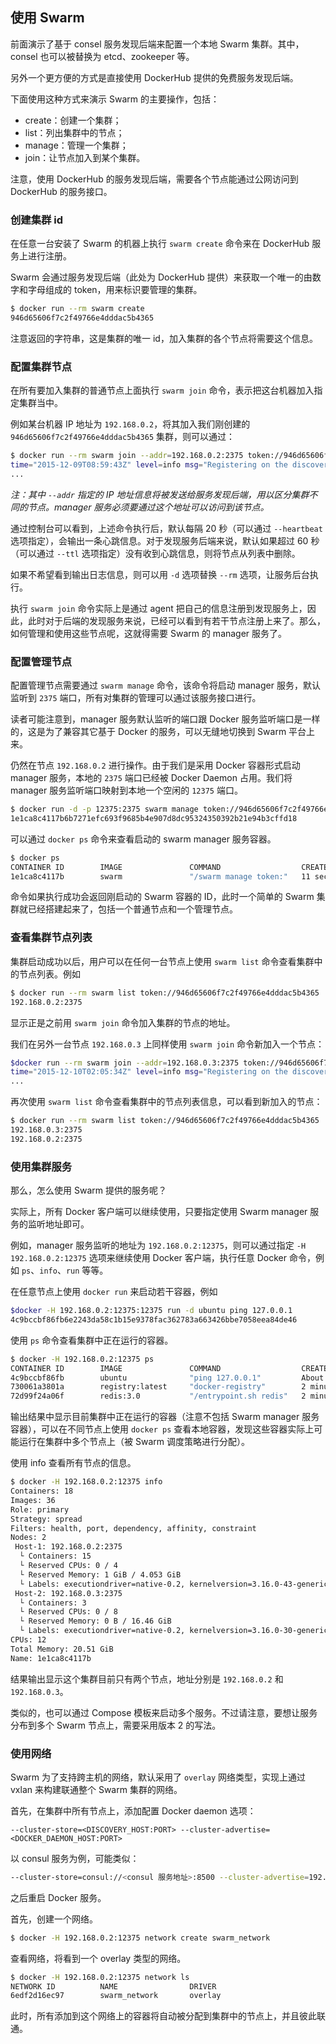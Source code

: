 ## 使用 Swarm
前面演示了基于 consel 服务发现后端来配置一个本地 Swarm 集群。其中，consel 也可以被替换为 etcd、zookeeper 等。

另外一个更方便的方式是直接使用 DockerHub 提供的免费服务发现后端。

下面使用这种方式来演示 Swarm 的主要操作，包括：

* create：创建一个集群；
* list：列出集群中的节点；
* manage：管理一个集群；
* join：让节点加入到某个集群。

注意，使用 DockerHub 的服务发现后端，需要各个节点能通过公网访问到 DockerHub 的服务接口。

### 创建集群 id

在任意一台安装了 Swarm 的机器上执行 `swarm create` 命令来在 DockerHub 服务上进行注册。

Swarm 会通过服务发现后端（此处为 DockerHub 提供）来获取一个唯一的由数字和字母组成的 token，用来标识要管理的集群。

```sh
$ docker run --rm swarm create
946d65606f7c2f49766e4dddac5b4365
```

注意返回的字符串，这是集群的唯一 id，加入集群的各个节点将需要这个信息。

### 配置集群节点

在所有要加入集群的普通节点上面执行 `swarm join` 命令，表示把这台机器加入指定集群当中。

例如某台机器 IP 地址为 `192.168.0.2`，将其加入我们刚创建的 `946d65606f7c2f49766e4dddac5b4365` 集群，则可以通过：

```sh
$ docker run --rm swarm join --addr=192.168.0.2:2375 token://946d65606f7c2f49766e4dddac5b4365
time="2015-12-09T08:59:43Z" level=info msg="Registering on the discovery service every 20s..." addr="192.168.0.2:2375" discovery="token://946d65606f7c2f49766e4dddac5b4365"
...
```

*注：其中 `--addr` 指定的 IP 地址信息将被发送给服务发现后端，用以区分集群不同的节点。manager 服务必须要通过这个地址可以访问到该节点。*

通过控制台可以看到，上述命令执行后，默认每隔 20 秒（可以通过 `--heartbeat` 选项指定），会输出一条心跳信息。对于发现服务后端来说，默认如果超过 60 秒（可以通过 `--ttl` 选项指定）没有收到心跳信息，则将节点从列表中删除。

如果不希望看到输出日志信息，则可以用 `-d` 选项替换 `--rm` 选项，让服务后台执行。

执行 `swarm join` 命令实际上是通过 agent 把自己的信息注册到发现服务上，因此，此时对于后端的发现服务来说，已经可以看到有若干节点注册上来了。那么，如何管理和使用这些节点呢，这就得需要 Swarm 的 manager 服务了。


### 配置管理节点
配置管理节点需要通过 `swarm manage` 命令，该命令将启动 manager 服务，默认监听到 `2375` 端口，所有对集群的管理可以通过该服务接口进行。

读者可能注意到，manager 服务默认监听的端口跟 Docker 服务监听端口是一样的，这是为了兼容其它基于 Docker 的服务，可以无缝地切换到 Swarm 平台上来。

仍然在节点 `192.168.0.2` 进行操作。由于我们是采用 Docker 容器形式启动 manager 服务，本地的 `2375` 端口已经被 Docker Daemon 占用。我们将 manager 服务监听端口映射到本地一个空闲的 `12375` 端口。

```sh
$ docker run -d -p 12375:2375 swarm manage token://946d65606f7c2f49766e4dddac5b4365
1e1ca8c4117b6b7271efc693f9685b4e907d8dc95324350392b21e94b3cffd18
```

可以通过 `docker ps` 命令来查看启动的 swarm manager 服务容器。

```sh
$ docker ps
CONTAINER ID        IMAGE               COMMAND                  CREATED             STATUS              PORTS                     NAMES
1e1ca8c4117b        swarm               "/swarm manage token:"   11 seconds ago      Up 10 seconds       0.0.0.0:12375->2375/tcp   jovial_rosalind
```

命令如果执行成功会返回刚启动的 Swarm 容器的 ID，此时一个简单的 Swarm 集群就已经搭建起来了，包括一个普通节点和一个管理节点。

### 查看集群节点列表

集群启动成功以后，用户可以在任何一台节点上使用 `swarm list` 命令查看集群中的节点列表。例如

```sh
$ docker run --rm swarm list token://946d65606f7c2f49766e4dddac5b4365
192.168.0.2:2375
```
显示正是之前用 `swarm join` 命令加入集群的节点的地址。

我们在另外一台节点 `192.168.0.3` 上同样使用 `swarm join` 命令新加入一个节点：
```sh
$docker run --rm swarm join --addr=192.168.0.3:2375 token://946d65606f7c2f49766e4dddac5b4365
time="2015-12-10T02:05:34Z" level=info msg="Registering on the discovery service every 20s..." addr="192.168.0.3:2375" discovery="token://946d65606f7c2f49766e4dddac5b4365"
...
```

再次使用 `swarm list` 命令查看集群中的节点列表信息，可以看到新加入的节点：

```sh
$ docker run --rm swarm list token://946d65606f7c2f49766e4dddac5b4365
192.168.0.3:2375
192.168.0.2:2375
```

### 使用集群服务
那么，怎么使用 Swarm 提供的服务呢？

实际上，所有 Docker 客户端可以继续使用，只要指定使用 Swarm manager 服务的监听地址即可。

例如，manager 服务监听的地址为 `192.168.0.2:12375`，则可以通过指定 `-H 192.168.0.2:12375` 选项来继续使用 Docker 客户端，执行任意 Docker 命令，例如 `ps`、`info`、`run` 等等。

在任意节点上使用 `docker run` 来启动若干容器，例如

```sh
$docker -H 192.168.0.2:12375:12375 run -d ubuntu ping 127.0.0.1
4c9bccbf86fb6e2243da58c1b15e9378fac362783a663426bbe7058eea84de46
```

使用 `ps` 命令查看集群中正在运行的容器。

```sh
$ docker -H 192.168.0.2:12375 ps
CONTAINER ID        IMAGE               COMMAND                  CREATED             STATUS              PORTS                         NAMES
4c9bccbf86fb        ubuntu              "ping 127.0.0.1"         About a minute ago   Up About a minute                       clever_wright
730061a3801a        registry:latest     "docker-registry"        2 minutes ago        Up 2 minutes         192.168.0.2:5000->5000/tcp   Host-1/registry_registry_1
72d99f24a06f        redis:3.0           "/entrypoint.sh redis"   2 minutes ago        Up 2 minutes         6379/tcp                      Host-1/registry_redis_1,Host-1/registry_registry_1/redis,Host-1/registry_registry_1/redis_1,Host-1/registry_registry_1/registry_redis_1
```

输出结果中显示目前集群中正在运行的容器（注意不包括 Swarm manager 服务容器），可以在不同节点上使用 `docker ps` 查看本地容器，发现这些容器实际上可能运行在集群中多个节点上（被 Swarm 调度策略进行分配）。

使用 info 查看所有节点的信息。

```sh
$ docker -H 192.168.0.2:12375 info
Containers: 18
Images: 36
Role: primary
Strategy: spread
Filters: health, port, dependency, affinity, constraint
Nodes: 2
 Host-1: 192.168.0.2:2375
  └ Containers: 15
  └ Reserved CPUs: 0 / 4
  └ Reserved Memory: 1 GiB / 4.053 GiB
  └ Labels: executiondriver=native-0.2, kernelversion=3.16.0-43-generic, operatingsystem=Ubuntu 14.04.3 LTS, storagedriver=aufs
 Host-2: 192.168.0.3:2375
  └ Containers: 3
  └ Reserved CPUs: 0 / 8
  └ Reserved Memory: 0 B / 16.46 GiB
  └ Labels: executiondriver=native-0.2, kernelversion=3.16.0-30-generic, operatingsystem=Ubuntu 14.04.3 LTS, storagedriver=aufs
CPUs: 12
Total Memory: 20.51 GiB
Name: 1e1ca8c4117b
```
结果输出显示这个集群目前只有两个节点，地址分别是 `192.168.0.2` 和 `192.168.0.3`。

类似的，也可以通过 Compose 模板来启动多个服务。不过请注意，要想让服务分布到多个 Swarm 节点上，需要采用版本 2 的写法。

### 使用网络
Swarm 为了支持跨主机的网络，默认采用了 `overlay` 网络类型，实现上通过 vxlan 来构建联通整个 Swarm 集群的网络。

首先，在集群中所有节点上，添加配置 Docker daemon 选项：

```
--cluster-store=<DISCOVERY_HOST:PORT> --cluster-advertise=<DOCKER_DAEMON_HOST:PORT>
```

以 consul 服务为例，可能类似：

```sh
--cluster-store=consul://<consul 服务地址>:8500 --cluster-advertise=192.168.0.3:2375
```

之后重启 Docker 服务。

首先，创建一个网络。

```sh
$ docker -H 192.168.0.2:12375 network create swarm_network
```

查看网络，将看到一个 overlay 类型的网络。

```sh
$ docker -H 192.168.0.2:12375 network ls
NETWORK ID          NAME                DRIVER
6edf2d16ec97        swarm_network       overlay
```

此时，所有添加到这个网络上的容器将自动被分配到集群中的节点上，并且彼此联通。